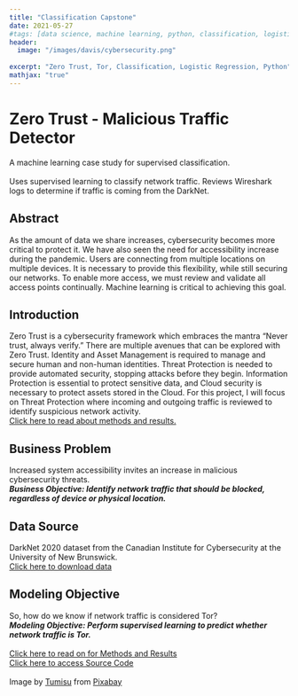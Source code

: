 ```yaml
---
title: "Classification Capstone"
date: 2021-05-27
#tags: [data science, machine learning, python, classification, logistic regression]
header:
  image: "/images/davis/cybersecurity.png"
  
excerpt: "Zero Trust, Tor, Classification, Logistic Regression, Python"
mathjax: "true"
---
```


# Zero Trust - Malicious Traffic Detector
A machine learning case study for supervised classification.
<br>
<br>
Uses supervised learning to classify network traffic. Reviews Wireshark logs to determine if traffic is coming from the DarkNet.

## Abstract
As the amount of data we share increases, cybersecurity becomes more critical to protect it. We have also seen the need for accessibility increase during the pandemic. Users are connecting from multiple locations on multiple devices. It is necessary to provide this flexibility, while still securing our networks. To enable more access, we must review and validate all access points continually. Machine learning is critical to achieving this goal.

## Introduction
Zero Trust is a cybersecurity framework which embraces the mantra “Never trust, always verify.” There are multiple avenues that can be explored with Zero Trust. Identity and Asset Management is required to manage and secure human and non-human identities. Threat Protection is needed to provide automated security, stopping attacks before they begin. Information Protection is essential to protect sensitive data, and Cloud security is necessary to protect assets stored in the Cloud. For this project, I will focus on Threat Protection where incoming and outgoing traffic is reviewed to identify suspicious network activity.
<br>
<a href="https://github.com/amodavis/Zero_Trust/blob/main/Project3 Proposal - DavisA.pdf">Click here to read about methods and results.</a>

## Business Problem
Increased system accessibility invites an increase in malicious cybersecurity threats.
<br>
***Business Objective: Identify network traffic that should be blocked, regardless of device or physical location.***

## Data Source
DarkNet 2020 dataset from the Canadian Institute for Cybersecurity at the University of New Brunswick. 
<br>
<a href="https://www.unb.ca/cic/datasets/darknet2020.html">Click here to download data</a>

## Modeling Objective
So, how do we know if network traffic is considered Tor?
<br>
***Modeling Objective: Perform supervised learning to predict whether network traffic is Tor.***
<br>
<br>
<a href="https://github.com/amodavis/Zero_Trust/blob/main/Project3%20Draft%20Paper%20-%20DavisA.pdf">Click here to read on for Methods and Results</a>
<br>
<a href="https://github.com/amodavis/Zero_Trust">Click here to access Source Code</a>
<br>
<br>
Image by <a href="https://pixabay.com/users/tumisu-148124/?utm_source=link-attribution&amp;utm_medium=referral&amp;utm_campaign=image&amp;utm_content=3194286">Tumisu</a> from <a href="https://pixabay.com/?utm_source=link-attribution&amp;utm_medium=referral&amp;utm_campaign=image&amp;utm_content=3194286">Pixabay</a>
